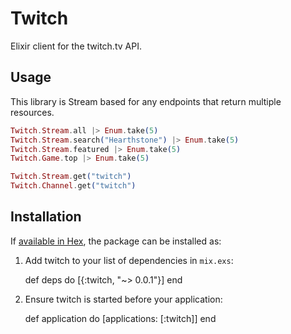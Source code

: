 # Twitch

Elixir client for the twitch.tv API.

## Usage

This library is Stream based for any endpoints that return multiple resources.

```elixir
Twitch.Stream.all |> Enum.take(5)
Twitch.Stream.search("Hearthstone") |> Enum.take(5)
Twitch.Stream.featured |> Enum.take(5)
Twitch.Game.top |> Enum.take(5)

Twitch.Stream.get("twitch")
Twitch.Channel.get("twitch")
```

## Installation

If [available in Hex](https://hex.pm/docs/publish), the package can be installed as:

  1. Add twitch to your list of dependencies in `mix.exs`:

        def deps do
          [{:twitch, "~> 0.0.1"}]
        end

  2. Ensure twitch is started before your application:

        def application do
          [applications: [:twitch]]
        end


